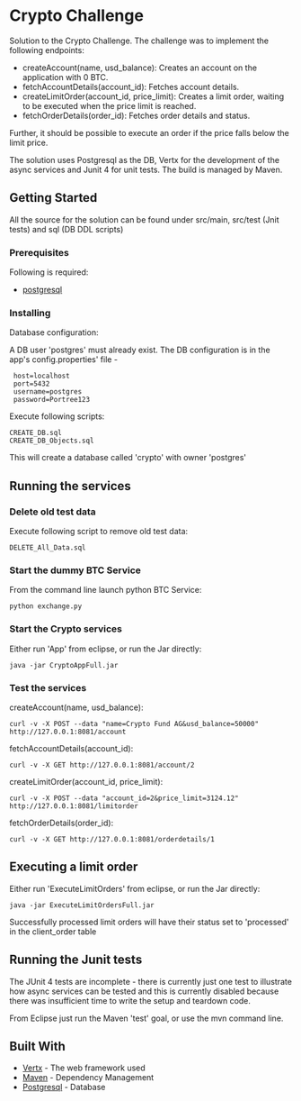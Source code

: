 # Crypto Challenge

Solution to the Crypto Challenge. The challenge was to implement the following endpoints:

* createAccount(name, usd_balance): Creates an account on the application with 0 BTC.
* fetchAccountDetails(account_id): Fetches account details.
* createLimitOrder(account_id, price_limit): Creates a limit order, waiting to be executed when the price limit is reached.
* fetchOrderDetails(order_id): Fetches order details and status.

Further, it should be possible to execute an order if the price falls below the limit price.

The solution uses Postgresql as the DB, Vertx for the development of the async services and Junit 4 for unit tests. The build is managed by Maven.

## Getting Started

All the source for the solution can be found under src/main, src/test (Jnit tests) and sql (DB DDL scripts) 

### Prerequisites

Following is required:

* [postgresql](https://www.postgresql.org/)

### Installing

Database configuration:

A DB user 'postgres' must already exist. The DB configuration is in the app's config.properties' file - 

     host=localhost  
     port=5432  
     username=postgres  
     password=Portree123   

Execute following scripts:

```
CREATE_DB.sql
CREATE_DB_Objects.sql
```
This will create a database called 'crypto' with owner 'postgres'

## Running the services

### Delete old test data

Execute following script to remove old test data:  

```
DELETE_All_Data.sql
```

### Start the dummy BTC Service 

From the command line launch python BTC Service:  

```
python exchange.py
```

### Start the Crypto services  

Either run 'App' from eclipse, or run the Jar directly:  

```
java -jar CryptoAppFull.jar
```

### Test the services

createAccount(name, usd_balance):  
```
curl -v -X POST --data "name=Crypto Fund AG&usd_balance=50000" http://127.0.0.1:8081/account
```

fetchAccountDetails(account_id):

```
curl -v -X GET http://127.0.0.1:8081/account/2
```
createLimitOrder(account_id, price_limit):  
```
curl -v -X POST --data "account_id=2&price_limit=3124.12" http://127.0.0.1:8081/limitorder
```

fetchOrderDetails(order_id): 
```
curl -v -X GET http://127.0.0.1:8081/orderdetails/1
```
## Executing a limit order

Either run 'ExecuteLimitOrders' from eclipse, or run the Jar directly:  

```
java -jar ExecuteLimitOrdersFull.jar
```
Successfully processed limit orders will have their status set to 'processed' in the client_order table

## Running the Junit tests

The JUnit 4 tests are incomplete - there is currently just one test to illustrate how async services can be tested and this is currently disabled because there was insufficient time to write the setup and teardown code. 

From Eclipse just run the Maven 'test' goal, or use the mvn command line.


## Built With

* [Vertx](https://vertx.io/) - The web framework used
* [Maven](https://maven.apache.org/) - Dependency Management
* [Postgresql](https://www.postgresql.org/) - Database

